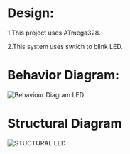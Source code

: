 # Design:
1.This project uses ATmega328.

2.This system uses swtich to blink LED.

# Behavior Diagram:
![Behaviour Diagram LED ](https://user-images.githubusercontent.com/102424669/164621958-044b84f7-8d56-4ac5-8659-1b7dfeb3b1df.JPG)

# Structural Diagram
![STUCTURAL LED](https://user-images.githubusercontent.com/102424669/164622894-33075ae9-8dea-4ed1-96f0-9405a208b313.JPG)

